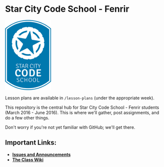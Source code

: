 # Star City Code School - Fenrir

<img src="/sccs_logo.png" width="150">

Lesson plans are available in `/lesson-plans` (under the appropriate week).

This repository is the central hub for Star City Code School - Fenrir students (March 2016 -
June 2016). This is where we'll gather, post assignments, and do a few other things.

Don't worry if you're not yet familiar with GitHub; we'll get there.

## Important Links:

+ **[Issues and Announcements](https://github.com/star-city-code-school/fenrir/issues)**
+ **[The Class Wiki](https://github.com/star-city-code-school/fenrir/wiki)**
